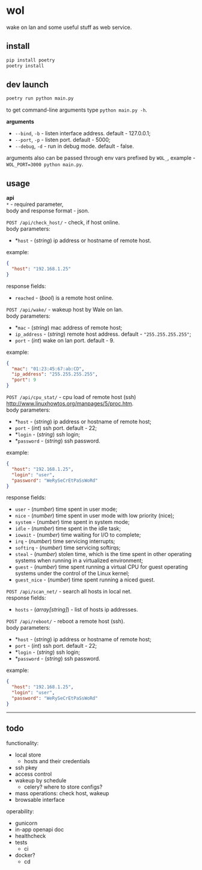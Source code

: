 # wol
wake on lan and some useful stuff as web service.

## install

```bash
pip install poetry
poetry install
```

## dev launch

```bash
poetry run python main.py
```

to get command-line arguments type `python main.py -h`.  

**arguments**  
* `--bind`, `-b` - listen interface address. default - 127.0.0.1;  
* `--port`, `-p` - listen port. default - 5000;  
* `--debug`, `-d` - run in debug mode. default - false.  

arguments also can be passed through env vars prefixed by `WOL_`, example - `WOL_PORT=3000 python main.py`.  


## usage

**api**  
`*` - required parameter,  
body and response format - json.

`POST /api/check_host/` - check, if host online.  
body parameters:
* \*`host` - (*string*) ip address or hostname of remote host.

example:
  ```json
  {
    "host": "192.168.1.25"
  }
  ```

response fields:
* `reached` - (*bool*) is a remote host online.

`POST /api/wake/` - wakeup host by Wale on lan.  
body parameters:
* \*`mac` - (*string*) mac address of remote host;
* `ip_address` - (*string*) remote host address. default - `"255.255.255.255"`;
* `port` - (*int*) wake on lan port. default - 9.

example:
  ```json
  {
    "mac": "01:23:45:67:ab:CD",
    "ip_address": "255.255.255.255",
    "port": 9
  }
  ```

`POST /api/cpu_stat/` - cpu load of remote host (ssh)
http://www.linuxhowtos.org/manpages/5/proc.htm.  
body parameters:
* \*`host` - (*string*) ip address or hostname of remote host;
* `port` - (*int*) ssh port. default - 22;
* \*`login` - (*string*) ssh login;
* \*`password` - (*string*) ssh password.

example:
  ```json
  {
    "host": "192.168.1.25",
    "login": "user",
    "password": "WeRySeCrEtPaSsWoRd"
  }
  ```

response fields:
* `user` - (*number*) time spent in user mode;
* `nice` - (*number*) time spent in user mode with low priority (nice);
* `system` - (*number*) time spent in system mode;
* `idle` - (*number*) time spent in the idle task;
* `iowait` - (*number*) time waiting for I/O to complete;
* `irq` - (*number*) time servicing interrupts;
* `softirq` - (*number*) time servicing softirqs;
* `steal` - (*number*) stolen time, which is the time spent in other operating systems when running in a virtualized environment;
* `guest` - (*number*) time spent running a virtual CPU for guest operating systems under the control of the Linux kernel;
* `guest_nice` - (*number*) time spent running a niced guest.

`POST /api/scan_net/` - search all hosts in local net.  
response fields:
* `hosts` - (*array[string]*) - list of hosts ip addresses.

`POST /api/reboot/` - reboot a remote host (ssh).  
body parameters:
* \*`host` - (*string*) ip address or hostname of remote host;
* `port` - (*int*) ssh port. default - 22;
* \*`login` - (*string*) ssh login;
* \*`password` - (*string*) ssh password.

example:
  ```json
  {
    "host": "192.168.1.25",
    "login": "user",
    "password": "WeRySeCrEtPaSsWoRd"
  }
  ```

---

## todo

functionality:
* local store
  * hosts and their credentials
* ssh pkey
* access control
* wakeup by schedule
  * celery? where to store configs?
* mass operations: check host, wakeup
* browsable interface

operability:
* gunicorn
* in-app openapi doc
* healthcheck
* tests
  * ci
* docker?
  * cd
